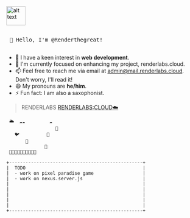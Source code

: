 <img src="https://renderlabs.cloud/new.png" alt="alt text" width="50" height="50"/>

<kbd> <br> 👋 Hello, I'm @Renderthegreat! <br> </kbd>

- 👀 I have a keen interest in **web development**.
- 🌱 I'm currently focused on enhancing my project, renderlabs.cloud.
- 📫 Feel free to reach me via email at admin@mail.renderlabs.cloud. Don't worry, I'll read it!
- 😄 My pronouns are **he/him**.
- ⚡ Fun fact: I am also a saxophonist.


> RENDERLABS
> [RENDERLABS:CLOUD☁️](https://renderlabs.cloud)
>
```
 🌥️  ☁️☁️         ☁️  
                  🎈  
   🐦          🦜
       🎈
              🎈
 🌳🌲🌳🌲🌳🌲🌳🌲🌳🌲
```
```
+-------------------------------------------------+
|  TODO                                           |
|  - work on pixel paradise game                  |
|  - work on nexus.server.js                      |
|                                                 |
|                                                 |
|                                                 |
|                                                 |
|                                                 |
+-------------------------------------------------+
```





